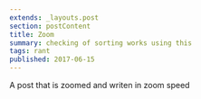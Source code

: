 ```yaml
---
extends: _layouts.post
section: postContent
title: Zoom
summary: checking of sorting works using this
tags: rant
published: 2017-06-15
---
```


A post that is zoomed and writen in zoom speed